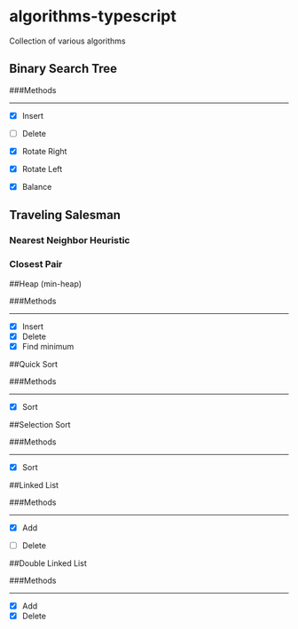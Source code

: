 # algorithms-typescript

Collection of various algorithms

## Binary Search Tree 

###Methods

-----------

- [x] Insert
- [ ] Delete
- [x] Rotate Right 
- [x] Rotate Left
- [x] Balance


## Traveling Salesman 

### Nearest Neighbor Heuristic 

### Closest Pair

##Heap (min-heap)

###Methods

-----------

- [x] Insert
- [x] Delete
- [x] Find minimum

##Quick Sort 

###Methods

-----------

- [x] Sort

##Selection Sort 

###Methods

-----------

- [x] Sort

##Linked List 

###Methods

-----------

- [x] Add
- [ ] Delete


##Double Linked List

###Methods

-----------

- [x] Add
- [x] Delete
